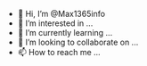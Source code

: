 - 👋 Hi, I’m @Max1365info
- 👀 I’m interested in ...
- 🌱 I’m currently learning ...
- 💞️ I’m looking to collaborate on ...
- 📫 How to reach me ...

<!---
Max1365info/Max1365info is a ✨ special ✨ repository because its `README.md` (this file) appears on your GitHub profile.
You can click the Preview link to take a look at your changes.
--->
